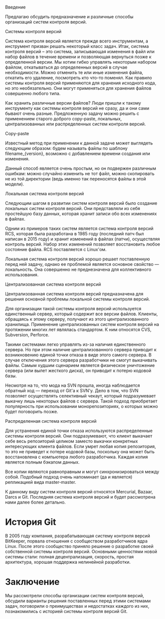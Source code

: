Введение

Предлагаю обсудить предназначение и различные способы организаций систем контроля версий.

Системы контроля версий

Система контроля версий является прежде всего инструментам, а инструмент призван решать некоторый класс задач. Итак, система контроля версий – это система, записывающая изменения
в файл или набор файлов в течение времени и позволяющая вернуться позже к определенной версии. Мы хотим гибко управлять некоторым набором файлом, откатываться до определенных версий в случае необходимости. Можно отменить те или иные изменения файла, откатить его удаление, посмотреть кто что-то поменял. Как правило системы контроля версий применяются для хранения исходного кода, но это необязательно. Они могут применяться для хранения файлов совершенно любого типа.

Как хранить различные версии файлов? Люди пришли к такому инструменту как системы контроля версий не сразу, да и они сами бывают очень разные. Предложенную задачу можно решить с применением старого доброго copy-paste, локальных, централизованных или распределенных систем контроля версий.

Copy-paste

Известный метод при применении к данной задаче может выглядеть следующим образом: будем называть файлы по шаблону filename_{version}, возможно с добавлением времени создания или изменения.

Данный способ является очень простым, но он подвержен различным ошибкам: можно случайно изменить не тот файл, можно скопировать не из той директории (ведь именно так переносятся файлы в этой модели).

Локальная система контроля версий

Следующим шагом в развитии систем контроля версий было создание локальных систем контроля версий. Они представляли из себя простейшую базу данных, которая хранит записи обо всех изменениях в файлах.

Одним из примеров таких систем является система контроля версий RCS, которая была разработана в 1985 году (последний патч был написан в 2015 году) и хранит изменений в файлах (патчи), осуществляя контроль версий. Набор этих изменений позволяет восстановить любое состояние файла. RCS поставляется с Linux'ом.

Локальная система контроля версий хорошо решает поставленную перед ней задачу, однако ее проблемой является основное свойство — локальность. Она совершенно не преднезначена для коллективного использования.

Централизованная система контроля версий

Централизованная система контроля версий предназначена для решения основной проблемы локальной системы контроля версий.

Для организации такой системы контроля версий используется единственный сервер, который содержит все версии файлов. Клиенты, обращаясь к этому серверу, получают из этого централизованного хранилища. Применение централизованных систем контроля версий на протяжении многих лет являлась стандартом. К ним относятся CVS, Subversion, Perforce.

Такими системами легко управлять из-за наличия единственного сервера. Но при этом наличие централизованного сервера приводит к возникновению единой точки отказа в виде этого самого сервера. В случае отключения этого сервера разработчики не смогут выкачивать файлы. Самым худшим сценарием является физическое уничтожение сервера (или вылет жесткого диска), он приводит к потерю кодовой базы.

Несмотря на то, что мода на SVN прошла, иногда наблюдается обратный ход — переход от Git'а к SVN'у. Дело в том, что SVN позволяет осуществлять селективный чекаут, который подразумевает выкачку лишь некоторых файлов с сервера. Такой подход приобретает популярность при использовании монорепозиториях, о которых можно будет поговорить позже.

Распределенная система контроля версий

Для устранения единой точки отказа используются распределенные системы контроля версий. Они подразумевают, что клиент выкачает себе весь репозиторий целиком заместо выкачки конкретных интересующих клиента файлов. Если умрет любая копия репозитория, то это не приведет к потере кодовой базы, поскольку она может быть восстановлена с компьютера любого разработчика. Каждая копия является полным бэкапом данных.

Все копии являются равноправным и могут синхронизироваться между собой. Подобный подход очень напоминает (да и является) репликацией вида master-master.

К данному виду систем контроля версий относятся Mercurial, Bazaar, Darcs и Git. Последняя система контроля версий и будет рассмотрена нами далее более детально.

# История Git

В 2005 году компания, разрабатывающая систему контроля версий BitKeeper, порвала отношения с сообществом разработчиков ядра Linux. После этого сообщество приняло решение о разработке своей собственной системы контроля версий. Основными ценностями новой системы стали: полная децентрализация, скорость, простая архитектура, хорошая поддержка нелинейной разработки.

# Заключение

Мы рассмотрели способы организации систем контроля версий, обсудили варианты решения поставленных перед этими системами задач, поговорили о преимуществах и недостатках каждого из них, познакомились с историей системы контроля версий Git.